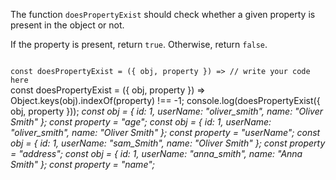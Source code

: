 The function `doesPropertyExist` should
check whether a given property is present in the object or not.

If the property is present, return `true`. Otherwise, return `false`.

<codeblock language="javascript" type="exercise" testMode="multipleInput">
<code>
const doesPropertyExist = ({ obj, property }) => // write your code here
</code>

<solution>
const doesPropertyExist = ({ obj, property }) => Object.keys(obj).indexOf(property) !== -1;
</solution>

<testcases>
<caller>
console.log(doesPropertyExist({ obj, property }));
</caller>
<testcase>
<i>
const obj = {
  id: 1,
  userName: "oliver_smith",
  name: "Oliver Smith"
};
const property = "age";
</i>
</testcase>
<testcase>
<i>
const obj = {
  id: 1,
  userName: "oliver_smith",
  name: "Oliver Smith"
};
const property = "userName";
</i>
</testcase>
<testcase>
<i>
const obj = {
  id: 1,
  userName: "sam_Smith",
  name: "Oliver Smith"
};
const property = "address";
</i>
</testcase>
<testcase>
<i>
const obj = {
  id: 1,
  userName: "anna_smith",
  name: "Anna Smith"
};
const property = "name";
</i>
</testcase>
</testcases>
</codeblock>